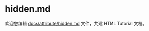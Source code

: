 hidden.md
===

欢迎您编辑 <a target="__blank" href="https://github.com/jaywcjlove/html-tutorial/blob/main/docs/attribute/hidden.md">docs/attribute/hidden.md</a> 文件，共建 HTML Tutorial 文档。